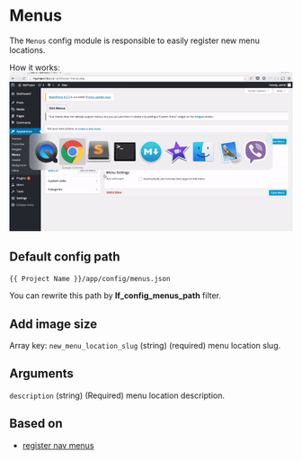 Menus
===

The `Menus` config module is responsible to easily register new menu locations. 

How it works: ![Actions](images/menus.gif)

Default config path
---
`{{ Project Name }}/app/config/menus.json`

You can rewrite this path by __lf\_config\_menus\_path__ filter.

Add image size
---
Array key: 
`new_menu_location_slug` (string) (required) menu location slug.

Arguments
---

`description`
(string) (Required) menu location description.
    
## Based on
* [register nav menus](https://codex.wordpress.org/Function_Reference/register_nav_menus)